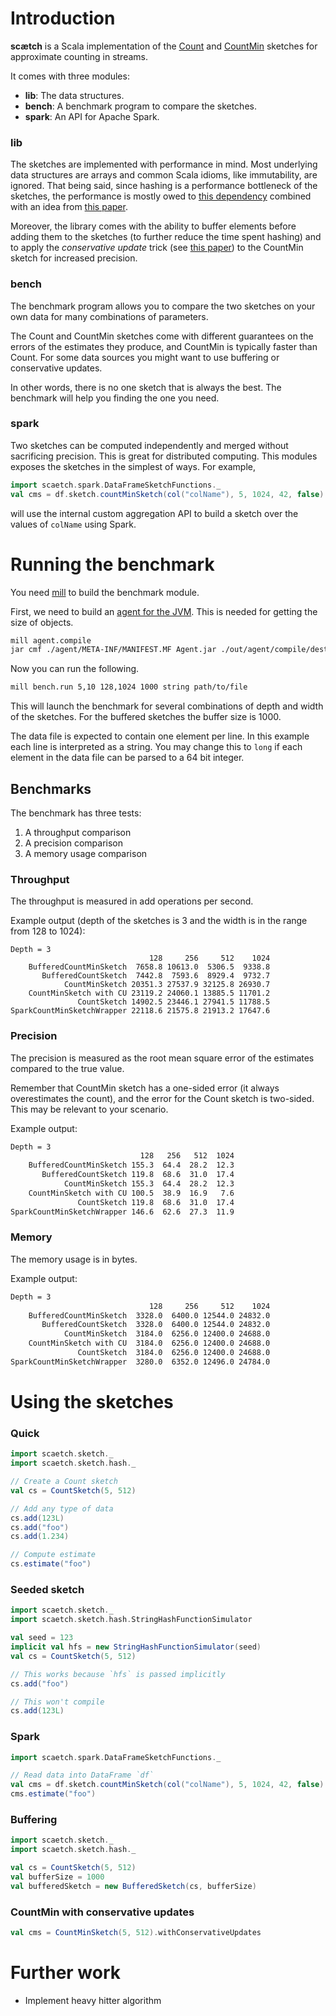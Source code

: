 # Introduction
**scætch** is a Scala implementation of the [Count](https://www.cs.rutgers.edu/~farach/pubs/FrequentStream.pdf) 
and [CountMin](https://7797b024-a-62cb3a1a-s-sites.googlegroups.com/site/countminsketch/cm-latin.pdf) sketches for approximate counting in streams.

It comes with three modules:

- **lib**: The data structures.
- **bench**: A benchmark program to compare the sketches.
- **spark**: An API for Apache Spark.

### lib
The sketches are implemented with performance in mind. Most underlying data 
structures are arrays and common Scala idioms, like immutability, are ignored. 
That being said, since hashing is a performance bottleneck of the sketches,
 the performance is mostly owed to [this dependency](https://github.com/OpenHFT/Zero-Allocation-Hashing) 
 combined with an idea from [this paper](https://www.eecs.harvard.edu/~michaelm/postscripts/rsa2008.pdf).

Moreover, the library comes with the ability to buffer elements before adding
 them to the sketches (to further reduce the time spent hashing) and to apply
  the *conservative update* trick (see [this paper]()) to the CountMin sketch 
  for increased precision.

### bench
The benchmark program allows you to compare the two sketches on your own data
 for many combinations of parameters. 
 
The Count and CountMin sketches come 
with different guarantees on the errors of the estimates they produce, and 
CountMin is typically faster than Count. For some data sources you might 
want to use buffering or conservative updates.
 
In other words, there is no one sketch that is always the best. The benchmark
will help you finding the one you need.

### spark
Two sketches can be computed independently and merged without sacrificing 
precision. This is great for distributed computing. This modules exposes the 
sketches in the simplest of ways. For example,

```scala
import scaetch.spark.DataFrameSketchFunctions._
val cms = df.sketch.countMinSketch(col("colName"), 5, 1024, 42, false)
```

will use the internal custom aggregation API to build a sketch over the 
values of `colName` using Spark.

# Running the benchmark
You need [mill](https://github.com/lihaoyi/mill) to build the benchmark 
module.

First, we need to build an [agent for the JVM](https://www.baeldung.com/java-size-of-object). 
This is needed for getting the size of objects.

```bash
mill agent.compile
jar cmf ./agent/META-INF/MANIFEST.MF Agent.jar ./out/agent/compile/dest/classes/agent/Agent.class
```

Now you can run the following.

```bash
mill bench.run 5,10 128,1024 1000 string path/to/file
```

This will launch the benchmark for several combinations of depth and width 
of the sketches. For the buffered sketches the buffer size is 1000.

The data file is expected to contain one element per line. In this example 
each line is interpreted as a string. You may change this to `long` if each 
element in the data file can be parsed to a 64 bit integer.

## Benchmarks
The benchmark has three tests:
1. A throughput comparison
2. A precision comparison
3. A memory usage comparison

### Throughput
The throughput is measured in add operations per second.

Example output (depth of the sketches is 3 and the width is in the range from 128 to 1024):
```
Depth = 3
                               128     256     512    1024
    BufferedCountMinSketch  7658.8 10613.0  5306.5  9338.8
       BufferedCountSketch  7442.8  7593.6  8929.4  9732.7
            CountMinSketch 20351.3 27537.9 32125.8 26930.7
    CountMinSketch with CU 23119.2 24060.1 13885.5 11701.2
               CountSketch 14902.5 23446.1 27941.5 11788.5
SparkCountMinSketchWrapper 22118.6 21575.8 21913.2 17647.6
```

### Precision
The precision is measured as the root mean square error of the estimates compared to the true value.

Remember that CountMin sketch has a one-sided error (it always overestimates the count),
 and the error for the Count sketch is two-sided. This may be relevant to your scenario.

Example output:
```bash
Depth = 3
                             128   256   512  1024
    BufferedCountMinSketch 155.3  64.4  28.2  12.3
       BufferedCountSketch 119.8  68.6  31.0  17.4
            CountMinSketch 155.3  64.4  28.2  12.3
    CountMinSketch with CU 100.5  38.9  16.9   7.6
               CountSketch 119.8  68.6  31.0  17.4
SparkCountMinSketchWrapper 146.6  62.6  27.3  11.9
```

### Memory
The memory usage is in bytes.

Example output:
```bash
Depth = 3
                               128     256     512    1024
    BufferedCountMinSketch  3328.0  6400.0 12544.0 24832.0
       BufferedCountSketch  3328.0  6400.0 12544.0 24832.0
            CountMinSketch  3184.0  6256.0 12400.0 24688.0
    CountMinSketch with CU  3184.0  6256.0 12400.0 24688.0
               CountSketch  3184.0  6256.0 12400.0 24688.0
SparkCountMinSketchWrapper  3280.0  6352.0 12496.0 24784.0
```

# Using the sketches
### Quick
```scala
import scaetch.sketch._
import scaetch.sketch.hash._

// Create a Count sketch
val cs = CountSketch(5, 512)

// Add any type of data
cs.add(123L)
cs.add("foo")
cs.add(1.234)

// Compute estimate
cs.estimate("foo")
```

### Seeded sketch
```scala
import scaetch.sketch._
import scaetch.sketch.hash.StringHashFunctionSimulator

val seed = 123
implicit val hfs = new StringHashFunctionSimulator(seed)
val cs = CountSketch(5, 512)

// This works because `hfs` is passed implicitly
cs.add("foo")

// This won't compile
cs.add(123L)
```

### Spark
```scala
import scaetch.spark.DataFrameSketchFunctions._

// Read data into DataFrame `df`
val cms = df.sketch.countMinSketch(col("colName"), 5, 1024, 42, false)
cms.estimate("foo")
```

### Buffering
```scala
import scaetch.sketch._
import scaetch.sketch.hash._

val cs = CountSketch(5, 512)
val bufferSize = 1000
val bufferedSketch = new BufferedSketch(cs, bufferSize)
```

### CountMin with conservative updates
```scala
val cms = CountMinSketch(5, 512).withConservativeUpdates
```

# 

# Further work
- Implement heavy hitter algorithm

